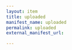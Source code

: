 ```yaml
---
layout: item
title: uploaded
manifest_name: uploaded
permalink: uploaded
external_manifest_url: 

---
```

<!-- Add an essay or interpretive material below this line,
using HTML or markdown.  Do not modify this file above this line -->
